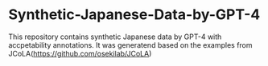 # Synthetic-Japanese-Data-by-GPT-4
This repository contains synthetic Japanese data by GPT-4 with accpetability annotations. It was generatend based on the examples from JCoLA(https://github.com/osekilab/JCoLA)
